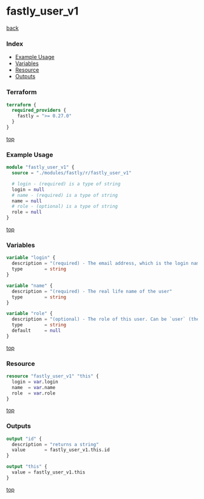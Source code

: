 # fastly_user_v1

[back](../fastly.md)

### Index

- [Example Usage](#example-usage)
- [Variables](#variables)
- [Resource](#resource)
- [Outputs](#outputs)

### Terraform

```terraform
terraform {
  required_providers {
    fastly = ">= 0.27.0"
  }
}
```

[top](#index)

### Example Usage

```terraform
module "fastly_user_v1" {
  source = "./modules/fastly/r/fastly_user_v1"

  # login - (required) is a type of string
  login = null
  # name - (required) is a type of string
  name = null
  # role - (optional) is a type of string
  role = null
}
```

[top](#index)

### Variables

```terraform
variable "login" {
  description = "(required) - The email address, which is the login name, of the User"
  type        = string
}

variable "name" {
  description = "(required) - The real life name of the user"
  type        = string
}

variable "role" {
  description = "(optional) - The role of this user. Can be `user` (the default), `billing`, `engineer`, or `superuser`. For detailed information on the abilities granted to each role, see [Fastly's Documentation on User roles](https://docs.fastly.com/en/guides/configuring-user-roles-and-permissions#user-roles-and-what-they-can-do)"
  type        = string
  default     = null
}
```

[top](#index)

### Resource

```terraform
resource "fastly_user_v1" "this" {
  login = var.login
  name  = var.name
  role  = var.role
}
```

[top](#index)

### Outputs

```terraform
output "id" {
  description = "returns a string"
  value       = fastly_user_v1.this.id
}

output "this" {
  value = fastly_user_v1.this
}
```

[top](#index)